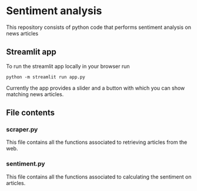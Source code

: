 # Sentiment analysis
This repository consists of python code that performs sentiment analysis on news articles

## Streamlit app

To run the streamlit app locally in your browser run 

    python -m streamlit run app.py

Currently the app provides a slider and a button with which you can show matching news articles.

## File contents

### scraper.py

This file contains all the functions associated to retrieving articles from the web.

### sentiment.py
This file contains all the functions associated to calculating the sentiment on articles.